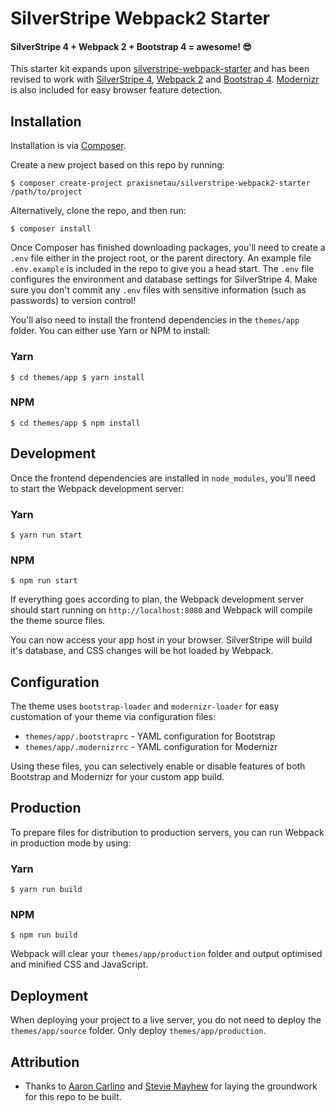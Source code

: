 # SilverStripe Webpack2 Starter

#### SilverStripe 4 + Webpack 2 + Bootstrap 4 = awesome! 😎

This starter kit expands upon
[silverstripe-webpack-starter](https://github.com/unclecheese/silverstripe-webpack-starter) and has been
revised to work with [SilverStripe 4](https://github.com/silverstripe/silverstripe-framework),
[Webpack 2](https://github.com/webpack/webpack) and [Bootstrap 4](https://github.com/twbs/bootstrap).
[Modernizr](https://github.com/modernizr/modernizr) is also included for easy browser feature detection.

## Installation

Installation is via [Composer](https://getcomposer.org).

Create a new project based on this repo by running:

```shell
$ composer create-project praxisnetau/silverstripe-webpack2-starter /path/to/project
```

Alternatively, clone the repo, and then run:

```shell
$ composer install
```

Once Composer has finished downloading packages, you'll need to create a `.env` file either in the project root, or the
parent directory. An example file `.env.example` is included in the repo to give you a head start. The `.env` file
configures the environment and database settings for SilverStripe 4. Make sure you don't commit any `.env` files with
sensitive information (such as passwords) to version control!

You'll also need to install the frontend dependencies in the `themes/app` folder. You can either use Yarn or NPM to
install:

### Yarn

```shell
$ cd themes/app $ yarn install
```

### NPM

```shell
$ cd themes/app $ npm install
```

## Development

Once the frontend dependencies are installed in `node_modules`, you'll need to start the Webpack development server:

### Yarn

```shell
$ yarn run start
```

### NPM

```shell
$ npm run start
```

If everything goes according to plan, the Webpack development server should start running on `http://localhost:8080` and
Webpack will compile the theme source files.

You can now access your app host in your browser. SilverStripe will build it's database, and CSS changes will be hot
loaded by Webpack.

## Configuration

The theme uses `bootstrap-loader` and `modernizr-loader` for easy customation of your theme via configuration files:

* `themes/app/.bootstraprc` - YAML configuration for Bootstrap
* `themes/app/.modernizrrc` - YAML configuration for Modernizr

Using these files, you can selectively enable or disable features of both Bootstrap and Modernizr for your custom app
build.

## Production

To prepare files for distribution to production servers, you can run Webpack in production mode by using:

### Yarn

```shell
$ yarn run build
```

### NPM

```shell
$ npm run build
```

Webpack will clear your `themes/app/production` folder and output optimised and minified CSS and JavaScript.

## Deployment

When deploying your project to a live server, you do not need to deploy the `themes/app/source` folder. Only deploy
`themes/app/production`.

## Attribution

* Thanks to [Aaron Carlino](https://github.com/unclecheese) and [Stevie Mayhew](https://github.com/stevie-mayhew) for
laying the groundwork for this repo to be built.


